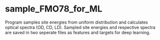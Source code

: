 # sample_FMO78_for_ML
Program samples site energies from uniform distribution and calculates optical spectra (OD, CD, LD). Sampled site energies and respective spectra are saved in two seperate files as features and targets for deep learning. 
